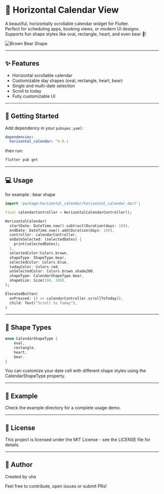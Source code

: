 # 📅 Horizontal Calendar View

A beautiful, horizontally scrollable calendar widget for Flutter.  
Perfect for scheduling apps, booking views, or modern UI designs.
Supports fun shape styles like oval, rectangle, heart, and even bear 🐻!

![Brown Bear Shape](assets/images/brown_bear_shape.gif)

---

## ✨ Features

- Horizontal scrollable calendar
- Customizable day shapes (oval, rectangle, heart, bear)
- Single and multi-date selection
- Scroll to today
- Fully customizable UI

---

## 🚀 Getting Started

Add dependency in your `pubspec.yaml`:

```yaml
dependencies:
  horizontal_calendar: ^0.0.1
```
then run:   

```bash
flutter pub get
```

---

## 💻 Usage

for example : bear shape
```dart
import 'package:horizontal_calendar/horizontal_calendar.dart';

final calendarController = HorizontalCalendarController();

HorizontalCalendar(
  startDate: DateTime.now().subtract(Duration(days: 10)),
  endDate: DateTime.now().add(Duration(days: 10)),
  controller: calendarController,
  onDateSelected: (selectedDates) {
    print(selectedDates);
  },
  selectedColor:Colors.brown,
  shapeType: ShapeType.bear,
  selectedColor: Colors.blue,
  todayColor: Colors.red,
  unSelectedColor: Colors.brown.shade200,
  shapeType: CalendarShapeType.bear, 
  shapeSize: Size(100, 100),
);

ElevatedButton(
  onPressed: () => calendarController.scrollToToday(),
  child: Text("Scroll to Today"),
)
```

---

## 🧩 Shape Types
```dart
enum CalendarShapeType {
    oval,
    rectangle,
    heart,
    bear,
}
```
You can customize your date cell with different shape styles using the CalendarShapeType property.

---

## 📂 Example
Check the example directory for a complete usage demo.

---

## 📜 License
This project is licensed under the MIT License - see the LICENSE file for details.

---

## 🙌 Author
Created by uha

Feel free to contribute, open issues or submit PRs!

